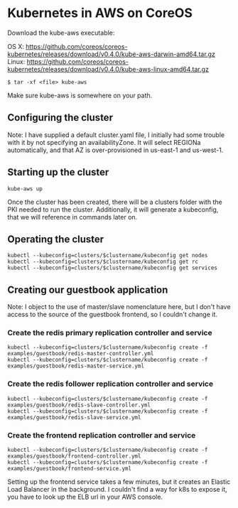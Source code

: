# Kubernetes in AWS on CoreOS

Download the kube-aws executable:

OS X: https://github.com/coreos/coreos-kubernetes/releases/download/v0.4.0/kube-aws-darwin-amd64.tar.gz
Linux: https://github.com/coreos/coreos-kubernetes/releases/download/v0.4.0/kube-aws-linux-amd64.tar.gz

```
$ tar -xf <file> kube-aws
```

Make sure kube-aws is somewhere on your path.

## Configuring the cluster

Note: I have supplied a default cluster.yaml file, I initially had some trouble with it by not specifying an availabilityZone. It will select REGIONa automatically, and that AZ is over-provisioned in us-east-1 and us-west-1.

## Starting up the cluster
```
kube-aws up
```

Once the cluster has been created, there will be a clusters folder with the PKI needed to run the cluster. Additionally, it will generate a kubeconfig, that we will reference in commands later on.

## Operating the cluster
```
kubectl --kubeconfig=clusters/$clustername/kubeconfig get nodes
kubectl --kubeconfig=clusters/$clustername/kubeconfig get rc
kubectl --kubeconfig=clusters/$clustername/kubeconfig get services
```

## Creating our guestbook application
Note: I object to the use of master/slave nomenclature here, but I don't have access to the source of the guestbook frontend, so I couldn't change it.

### Create the redis primary replication controller and service
```
kubectl --kubeconfig=clusters/$clustername/kubeconfig create -f examples/guestbook/redis-master-controller.yml
kubectl --kubeconfig=clusters/$clustername/kubeconfig create -f examples/guestbook/redis-master-service.yml
```

### Create the redis follower replication controller and service
```
kubectl --kubeconfig=clusters/$clustername/kubeconfig create -f examples/guestbook/redis-slave-controller.yml
kubectl --kubeconfig=clusters/$clustername/kubeconfig create -f examples/guestbook/redis-slave-service.yml
```

### Create the frontend replication controller and service
```
kubectl --kubeconfig=clusters/$clustername/kubeconfig create -f examples/guestbook/frontend-controller.yml
kubectl --kubeconfig=clusters/$clustername/kubeconfig create -f examples/guestbook/frontend-service.yml
```

Setting up the frontend service takes a few minutes, but it creates an Elastic Load Balancer in the background. I couldn't find a way for k8s to expose it, you have to look up the ELB url in your AWS console.
